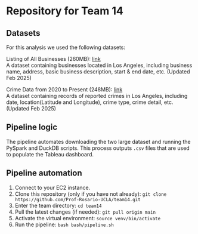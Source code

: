 # Repository for Team 14

## Datasets
For this analysis we used the following datasets:

Listing of All Businesses (260MB): [link](https://data.lacity.org/Administration-Finance/Listing-of-All-Businesses/r4uk-afju/about_data)<br>
A dataset containing businesses located in Los Angeles, including business name, address, basic business description, start & end date, etc. (Updated Feb 2025)

Crime Data from 2020 to Present (248MB): [link](https://data.lacity.org/Public-Safety/Crime-Data-from-2020-to-Present/2nrs-mtv8/about_data)<br>
A dataset containing records of reported crimes in Los Angeles, including date, location(Latitude and Longitude), crime type, crime detail, etc. (Updated Feb 2025)

## Pipeline logic
The pipeline automates downloading the two large dataset and running the PySpark and DuckDB scripts. This process outputs `.csv` files that are used to populate the Tableau dashboard.

## Pipeline automation
1. Connect to your EC2 instance.
2. Clone this repository (only if you have not already): `git clone https://github.com/Prof-Rosario-UCLA/team14.git`
3. Enter the team directory: `cd team14`
4. Pull the latest changes (if needed): `git pull origin main`
5. Activate the virtual environment: `source venv/bin/activate`
6. Run the pipeline: `bash bash/pipeline.sh`
